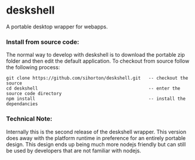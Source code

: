 # deskshell
A portable desktop wrapper for webapps.

### Install from source code:
The normal way to develop with deskshell is to download the portable zip folder and then edit the default application. 
To checkout from source follow the following process:
```
git clone https://github.com/sihorton/deskshell.git   -- checkout the source
cd deskshell                                          -- enter the source code directory
npm install                                           -- install the dependancies
```

### Technical Note:

Internally this is the second release of the deskshell wrapper. This version does away with the platform runtime in preference for an entirely portable design. This design ends up being much more nodejs friendly but can still be used by developers that are not familiar with nodejs.

